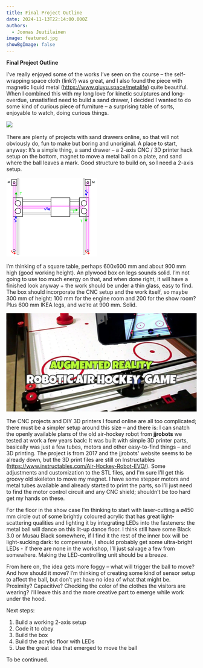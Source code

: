 ```yaml
---
title: Final Project Outline
date: 2024-11-13T22:14:00.000Z
authors:
  - Joonas Juutilainen
image: featured.jpg
showBgImage: false
---
```

**Final Project Outline** 

I’ve really enjoyed some of the works I’ve seen on the course – the self-wrapping space cloth (link?) was great, and I also found the piece with magnetic liquid metal (https://www.qiuyu.space/metalife) quite beautiful. When I combined this with my long love for kinetic sculptures and long-overdue, unsatisfied need to build a sand drawer, I decided I wanted to do some kind of curious piece of furniture – a surprising table of sorts, enjoyable to watch, doing curious things.

![](screenshot-2024-11-13-at-21.53.09.png)

There are plenty of projects with sand drawers online, so that will not obviously do, fun to make but boring and unoriginal. A place to start, anyway: It’s a simple thing, a sand drawer – a 2-axis CNC / 3D printer hack setup on the bottom, magnet to move a metal ball on a plate, and sand where the ball leaves a mark. Good structure to build on, so I need a 2-axis setup.

![](images.png)

I’m thinking of a square table, perhaps 600x600 mm and about 900 mm high (good working height). An plywood box on legs sounds solid. I’m not going to use too much energy on that, and when done right, it will have a finished look anyway + the work should be under a thin glass, easy to find. The box should incorporate the CNC setup and the work itself, so maybe 300 mm of height: 100 mm for the engine room and 200 for the show room? Plus 600 mm IKEA legs, and we’re at 900 mm. Solid.

![](screenshot-2024-11-13-at-22.05.47.png)

The CNC projects and DIY 3D printers I found online are all too complicated; there must be a simpler setup around this size – and there is: I can snatch the openly available plans of the old air-hockey robot from **jjrobots** we tested at work a few years back: It was built with simple 3D printer parts, basically was just a few tubes, motors and other easy-to-find things – and 3D printing. The project is from 2017 and the jjrobots' website seems to be already down, but the 3D print files are still on Instructables (https://www.instructables.com/Air-Hockey-Robot-EVO/). Some adjustments and customization to the STL files, and I'm sure I'll get this groovy old skeleton to move my magnet. I have some stepper motors and metal tubes available and already started to print the parts, so I’ll just need to find the motor control circuit and any CNC shield; shouldn’t be too hard get my hands on these.

For the floor in the show case I’m thinking to start with laser-cutting a ø450 mm circle out of some brightly coloured acrylic that has great light-scattering qualities and lighting it by integrating LEDs into the fasteners: the metal ball will dance on this lit-up dance floor.  I think still have some Black 3.0 or Musau Black somewhere, if I find it the rest of the inner box will be light-sucking dark: to compensate, I should probably get some ultra-bright LEDs - if there are none in the workshop, I’ll just salvage a few from somewhere. Making the LED-controlling unit should be a breeze.

From here on, the idea gets more foggy – what will trigger the ball to move? And how should it move? I’m thinking of creating some kind of sensor setup to affect the ball, but don’t yet have no idea of what that might be. Proximity? Capacitive? Checking the color of the clothes the visitors are wearing? I’ll leave this and the more creative part to emerge while work under the hood.

Next steps:

1. Build a working 2-axis setup
2. Code it to obey
3. Build the box
4. Build the acrylic floor with LEDs
5. Use the great idea that emerged to move the ball

To be continued.
